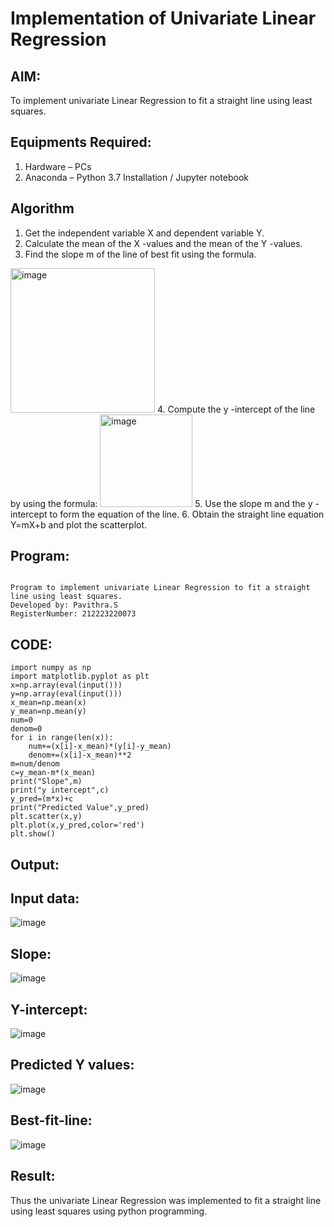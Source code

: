 # Implementation of Univariate Linear Regression
## AIM:
To implement univariate Linear Regression to fit a straight line using least squares.

## Equipments Required:
1. Hardware – PCs
2. Anaconda – Python 3.7 Installation / Jupyter notebook

## Algorithm
1. Get the independent variable X and dependent variable Y.
2. Calculate the mean of the X -values and the mean of the Y -values.
3. Find the slope m of the line of best fit using the formula. 
<img width="231" alt="image" src="https://user-images.githubusercontent.com/93026020/192078527-b3b5ee3e-992f-46c4-865b-3b7ce4ac54ad.png">
4. Compute the y -intercept of the line by using the formula:
<img width="148" alt="image" src="https://user-images.githubusercontent.com/93026020/192078545-79d70b90-7e9d-4b85-9f8b-9d7548a4c5a4.png">
5. Use the slope m and the y -intercept to form the equation of the line.
6. Obtain the straight line equation Y=mX+b and plot the scatterplot.

## Program:
```

Program to implement univariate Linear Regression to fit a straight line using least squares.
Developed by: Pavithra.S 
RegisterNumber: 212223220073
```

## CODE:
```
import numpy as np
import matplotlib.pyplot as plt
x=np.array(eval(input()))
y=np.array(eval(input()))
x_mean=np.mean(x)
y_mean=np.mean(y)
num=0
denom=0
for i in range(len(x)):
    num+=(x[i]-x_mean)*(y[i]-y_mean)
    denom+=(x[i]-x_mean)**2
m=num/denom
c=y_mean-m*(x_mean)
print("Slope",m)
print("y intercept",c)
y_pred=(m*x)+c
print("Predicted Value",y_pred)
plt.scatter(x,y)
plt.plot(x,y_pred,color='red')
plt.show()
```


## Output:

## Input data:

![image](https://github.com/user-attachments/assets/86280509-446b-4691-bea2-29e0b7e9b5b7)

## Slope:

![image](https://github.com/user-attachments/assets/f6725797-c842-4834-8d1c-7e3e0365cade)


## Y-intercept:

![image](https://github.com/user-attachments/assets/432cc5b1-aea6-4570-bc2e-848499cdfb18)

## Predicted Y values:

![image](https://github.com/user-attachments/assets/f3c0ce55-9443-40e9-b523-d450c2fe42b8)



## Best-fit-line:

![image](https://github.com/user-attachments/assets/36b4405d-440e-49fa-ba74-a498c67310d9)






## Result:
Thus the univariate Linear Regression was implemented to fit a straight line using least squares using python programming.
